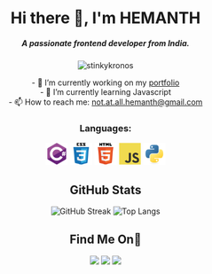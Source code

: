 <h1 align="center">Hi there 👋, I'm HEMANTH</h1>  
<h5 align="center">A passionate frontend developer from India.</h5>


<p align="center"> <img src="https://komarev.com/ghpvc/?username=stinkykronos&label=Profile%20views&color=0e75b6&style=flat" alt="stinkykronos" /> </p>

<div align="center">
  - 🔭 I’m currently working on my <a href="https://stinkykronos.github.io"> portfolio</a><br> 
  - 🌱 I’m currently learning Javascript<br>
  - 📫 How to reach me: <a href="mailto:not.at.at.all.hemanth@gmail.com">not.at.all.hemanth@gmail.com</a>
</div>

<h3 align="center">Languages:</h3>
<p align="center">
  <img src="https://raw.githubusercontent.com/devicons/devicon/master/icons/csharp/csharp-original.svg" alt="csharp" width="40" height="40"/>
  <img src="https://raw.githubusercontent.com/devicons/devicon/master/icons/css3/css3-original-wordmark.svg" alt="css3" width="40" height="40"/>
  <img src="https://raw.githubusercontent.com/devicons/devicon/master/icons/html5/html5-original-wordmark.svg" alt="html5" width="40" height="40"/> 
  <img src="https://raw.githubusercontent.com/devicons/devicon/master/icons/javascript/javascript-original.svg" alt="javascript" width="40" height="40"/> 
  <img src="https://raw.githubusercontent.com/devicons/devicon/master/icons/python/python-original.svg" alt="python" width="40" height="40"/></p> 

<h2 align="center">GitHub Stats</h2>
<div align="center">
  
![GitHub Streak](https://github-readme-streak-stats.herokuapp.com/?user=stinkykronos&theme=black-ice) ![Top Langs](https://github-readme-stats.vercel.app/api/top-langs/?username=stinkykronos)
  
</div>

<h2 align="center">Find Me On🔎</h2>
<div align="center">  
    <a href="https://github.com/StinkyKronos"><img src="https://img.icons8.com/fluency/50/000000/github.png" height="40"></a>
    <a href="https://www.instagram.com/stinkykronos/"><img src="https://cdn2.iconfinder.com/data/icons/social-media-2285/512/1_Instagram_colored_svg_1-512.png" height="40"></a>
    <a href="https://stinkykronos.github.io"><img src="https://img.icons8.com/office/50/000000/cloud.png" height="40"></a>  
</div>

